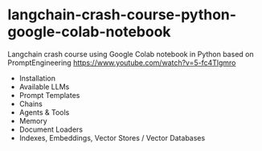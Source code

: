 # langchain-crash-course-python-google-colab-notebook
Langchain crash course using Google Colab notebook in Python based on PromptEngineering https://www.youtube.com/watch?v=5-fc4Tlgmro

- Installation
- Available LLMs
- Prompt Templates
- Chains
- Agents & Tools
- Memory
- Document Loaders
- Indexes, Embeddings, Vector Stores / Vector Databases

